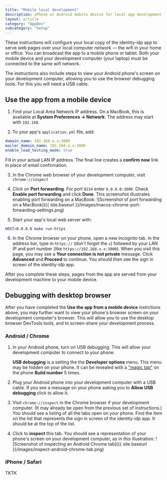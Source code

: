 ```yaml
---
title: "Mobile local development"
description: iPhone or Android mobile device for local app development
layout: article
category: "AppDev"
subcategory: "Setup"
---
```


These instructions will configure your local copy of the identity-idp app to serve web pages over your local computer network &mdash; the wifi in your home or office. You can broadcast the app to a mobile phone or tablet. Both your mobile device and your development computer (your laptop) must be connected to the same wifi network.

The instructions also include steps to view your Android phone's screen on your development computer, allowing you to use the browser debugging tools. For this you will need a USB cable.

## Use the app from a mobile device

1. Find your Local Area Network IP address. On a MacBook, this is available at **System Preferences → Network**. The address may start with `192.168`.

2. To your app's `application.yml` file, add:
```yaml
domain_name: 192.168.x.x:3000
mailer_domain_name: 192.168.x.x:3000
enable_load_testing_mode: true
```
Fill in your actual LAN IP address. The final line creates a **confirm now** link in place of email confirmation.

3. In the Chrome web browser of your development computer, visit `chrome://inspect`

4. Click on **Port forwarding**. For port `8234` enter `0.0.0.0:3000`. Check **Enable port forwarding** and click **Done**. This screenshot illustrates enabling port forwarding on a MacBook:
![Screenshot of port forwarding on a MacBook]({{ site.baseurl }}/images/macos-chrome-port-forwarding-settings.png)

5. Start your app's local web server with:
```bash
HOST=0.0.0.0 make run-https
```

6. In the Chrome browser on your phone, open a new incognito tab. In the address bar, type in `https://` (don't forget the `s`) followed by your LAN IP and port number (like `https://192.168.x.x:3000`). When you visit this page, you may see a **Your connection is not private** message. Click **Advanced** and **Proceed** to continue. You should then see the sign in screen of the identity-idp app.

After you complete these steps, pages from the app are served from your development machine to your mobile device.

## Debugging with desktop browser

After you have completed the **Use the app from a mobile device** instrctions above, you may further want to view your phone's browser screen on your development computer's browser. This will allow you to use the desktop browser DevTools tools, and to screen-share your development process.

### Android / Chrome

1. In your Android phone, turn on USB debugging. This will allow your development computer to connect to your phone.

   **USB debugging** is a setting the the **Developer options** menu. This menu may be hidden on your phone. It can be revealed with a ["magic tap"](https://developer.android.com/studio/debug/dev-options) on the phone **Build number** 5 times.


2. Plug your Android phone into your development computer with a USB cable. If you see a message on your phone asking you to **Allow USB debugging** click to allow it.

3. Visit `chrome://inspect` in the Chrome browser if your development computer. (It may already be open from the previous set of instructions.) You should see a listing of all the tabs open on your phone. Find the item on the list that represents the sign in screen of the identity-idp app. It should be at the top of the list.

4. Click to **inspect** this tab. You should see a representation of your phone's screen on your development computer, as in this illustration:
![Screenshot of inspecting an Android Chrome tab]({{ site.baseurl }}/images/inspect-android-chrome-tab.png)

### iPhone / Safari

TKTK
